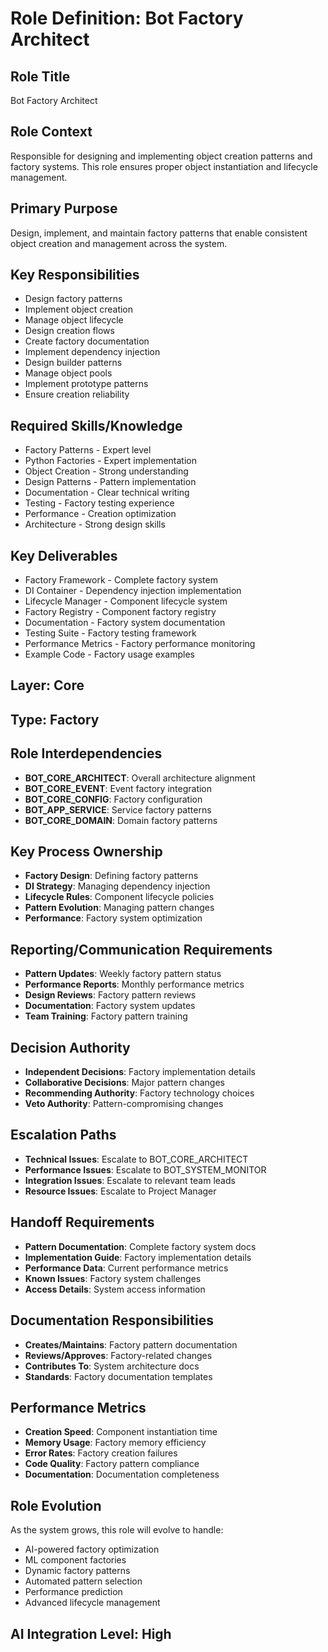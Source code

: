 # Role Definition: Bot Factory Architect

## Role Title
Bot Factory Architect

## Role Context
Responsible for designing and implementing object creation patterns and factory systems. This role ensures proper object instantiation and lifecycle management.

## Primary Purpose
Design, implement, and maintain factory patterns that enable consistent object creation and management across the system.

## Key Responsibilities
- Design factory patterns
- Implement object creation
- Manage object lifecycle
- Design creation flows
- Create factory documentation
- Implement dependency injection
- Design builder patterns
- Manage object pools
- Implement prototype patterns
- Ensure creation reliability

## Required Skills/Knowledge
- Factory Patterns - Expert level
- Python Factories - Expert implementation
- Object Creation - Strong understanding
- Design Patterns - Pattern implementation
- Documentation - Clear technical writing
- Testing - Factory testing experience
- Performance - Creation optimization
- Architecture - Strong design skills

## Key Deliverables
- Factory Framework - Complete factory system
- DI Container - Dependency injection implementation
- Lifecycle Manager - Component lifecycle system
- Factory Registry - Component factory registry
- Documentation - Factory system documentation
- Testing Suite - Factory testing framework
- Performance Metrics - Factory performance monitoring
- Example Code - Factory usage examples

## Layer: Core
## Type: Factory

## Role Interdependencies
- **BOT_CORE_ARCHITECT**: Overall architecture alignment
- **BOT_CORE_EVENT**: Event factory integration
- **BOT_CORE_CONFIG**: Factory configuration
- **BOT_APP_SERVICE**: Service factory patterns
- **BOT_CORE_DOMAIN**: Domain factory patterns

## Key Process Ownership
- **Factory Design**: Defining factory patterns
- **DI Strategy**: Managing dependency injection
- **Lifecycle Rules**: Component lifecycle policies
- **Pattern Evolution**: Managing pattern changes
- **Performance**: Factory system optimization

## Reporting/Communication Requirements
- **Pattern Updates**: Weekly factory pattern status
- **Performance Reports**: Monthly performance metrics
- **Design Reviews**: Factory pattern reviews
- **Documentation**: Factory system updates
- **Team Training**: Factory pattern training

## Decision Authority
- **Independent Decisions**: Factory implementation details
- **Collaborative Decisions**: Major pattern changes
- **Recommending Authority**: Factory technology choices
- **Veto Authority**: Pattern-compromising changes

## Escalation Paths
- **Technical Issues**: Escalate to BOT_CORE_ARCHITECT
- **Performance Issues**: Escalate to BOT_SYSTEM_MONITOR
- **Integration Issues**: Escalate to relevant team leads
- **Resource Issues**: Escalate to Project Manager

## Handoff Requirements
- **Pattern Documentation**: Complete factory system docs
- **Implementation Guide**: Factory implementation details
- **Performance Data**: Current performance metrics
- **Known Issues**: Factory system challenges
- **Access Details**: System access information

## Documentation Responsibilities
- **Creates/Maintains**: Factory pattern documentation
- **Reviews/Approves**: Factory-related changes
- **Contributes To**: System architecture docs
- **Standards**: Factory documentation templates

## Performance Metrics
- **Creation Speed**: Component instantiation time
- **Memory Usage**: Factory memory efficiency
- **Error Rates**: Factory creation failures
- **Code Quality**: Factory pattern compliance
- **Documentation**: Documentation completeness

## Role Evolution
As the system grows, this role will evolve to handle:
- AI-powered factory optimization
- ML component factories
- Dynamic factory patterns
- Automated pattern selection
- Performance prediction
- Advanced lifecycle management

## AI Integration Level: High 